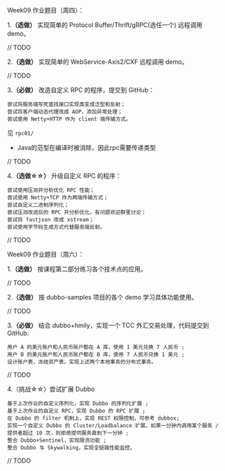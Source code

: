 Week09 作业题目（周四）：

1.**（选做）** 实现简单的 Protocol Buffer/Thrift/gRPC(选任一个) 远程调用 demo。

// TODO

2.**（选做）** 实现简单的 WebService-Axis2/CXF 远程调用 demo。

// TODO

3.**（必做）** 改造自定义 RPC 的程序，提交到 GitHub：

    尝试将服务端写死查找接口实现类变成泛型和反射；
    尝试将客户端动态代理改成 AOP，添加异常处理；
    尝试使用 Netty+HTTP 作为 client 端传输方式。

见 `rpc01/`

* Java的范型在编译时被消除，因此rpc需要传递类型

// TODO

4.**（选做☆☆）** 升级自定义 RPC 的程序：

    尝试使用压测并分析优化 RPC 性能；
    尝试使用 Netty+TCP 作为两端传输方式；
    尝试自定义二进制序列化；
    尝试压测改进后的 RPC 并分析优化，有问题欢迎群里讨论；
    尝试将 fastjson 改成 xstream；
    尝试使用字节码生成方式代替服务端反射。

// TODO

Week09 作业题目（周六）：

1.**（选做）** 按课程第二部分练习各个技术点的应用。

// TODO

2.**（选做）** 按 dubbo-samples 项目的各个 demo 学习具体功能使用。

// TODO

3.**（必做）** 结合 dubbo+hmily，实现一个 TCC 外汇交易处理，代码提交到 GitHub:

    用户 A 的美元账户和人民币账户都在 A 库，使用 1 美元兑换 7 人民币 ;
    用户 B 的美元账户和人民币账户都在 B 库，使用 7 人民币兑换 1 美元 ;
    设计账户表，冻结资产表，实现上述两个本地事务的分布式事务。

// TODO

4.（挑战☆☆）尝试扩展 Dubbo

    基于上次作业的自定义序列化，实现 Dubbo 的序列化扩展 ;
    基于上次作业的自定义 RPC，实现 Dubbo 的 RPC 扩展 ;
    在 Dubbo 的 filter 机制上，实现 REST 权限控制，可参考 dubbox;
    实现一个自定义 Dubbo 的 Cluster/Loadbalance 扩展，如果一分钟内调用某个服务 / 提供者超过 10 次，则拒绝提供服务直到下一分钟 ;
    整合 Dubbo+Sentinel，实现限流功能 ;
    整合 Dubbo 与 Skywalking，实现全链路性能监控。

// TODO
